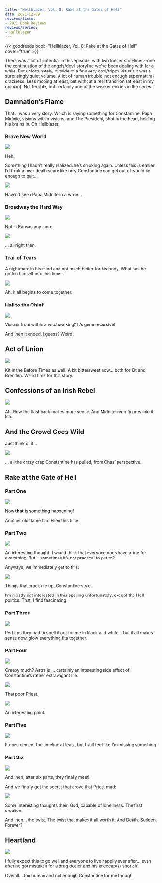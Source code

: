 ```yaml
---
title: "Hellblazer, Vol. 8: Rake at the Gates of Hell"
date: 2021-12-09
reviews/lists:
- 2021 Book Reviews
reviews/series:
- Hellblazer
---
```

{{< goodreads book="Hellblazer, Vol. 8: Rake at the Gates of Hell" cover="true" >}}

There was a lot of potential in this episode, with two longer storylines--one the continuation of the angels/devil storyline we've been dealing with for a while. But unfortunately, outside of a few very cool/trippy visuals it was a surprisingly quiet volume. A lot of human trouble, not enough supernatural craziness. Less moping at least, but without a real transition (at least in my opinion). Not terrible, but certainly one of the weaker entries in the series. 

## Damnation’s Flame
That… was a very story. Which is saying something for Constantine. Papa Midnite, visions within visions, and The President, shot in the head, holding his brains in. Oh Hellblazer. 

### Brave New World 
![](/embeds/books/attachments/hellblazer-8-d5007d.png)

Heh. 

Something I hadn’t really realized: he’s smoking again. Unless this is earlier. I’d think a near death scare like only Constantine can get out of would be enough to quit…

![](/embeds/books/attachments/hellblazer-8-359215.png)

Haven’t seen Papa Midnite in a while…

### Broadway the Hard Way 

![](/embeds/books/attachments/hellblazer-8-3acbf4.png)

Not in Kansas any more. 

![](/embeds/books/attachments/hellblazer-8-06eb48.png)

… all right then. 

### Trail of Tears

A nightmare in his mind and not much better for his body. What has he gotten himself into this time…

![](/embeds/books/attachments/hellblazer-8-c17851.png)

Ah. It all begins to come together. 

### Hail to the Chief 

![](/embeds/books/attachments/hellblazer-8-6faf51.png)

Visions from within a witchwalking? It’s gone recursive!

And then it ended. I guess? Weird. 

## Act of Union
![](/embeds/books/attachments/hellblazer-8-b2b14f.png)

Kit in the Before Times as well. A bit bittersweet now… both for Kit and Brenden. Weird time for this story. 

## Confessions of an Irish Rebel
![](/embeds/books/attachments/hellblazer-8-71cef1.png)

Ah. Now the flashback makes more sense. And Midnite even figures into it! Ish. 

## And the Crowd Goes Wild
Just think of it…

![](/embeds/books/attachments/hellblazer-8-f76e16.png)

… all the crazy crap Constantine has pulled, from Chas’ perspective. 

## Rake at the Gate of Hell
### Part One

![](/embeds/books/attachments/hellblazer-8-6796c8.png)

Now **that** is something happening!

Another old flame too: Ellen this time. 

### Part Two

![](/embeds/books/attachments/hellblazer-8-b00e0f.png)

An interesting thought. I would think that everyone does have a line for everything. But… sometimes it’s not practical to get to?

Anyways, we immediately get to this:

![](/embeds/books/attachments/hellblazer-8-c13eda.png)

Things that crack me up, Constantine style. 

I’m mostly not interested in this spelling unfortunately, except the Hell politics. That, I find fascinating. 

### Part Three

![](/embeds/books/attachments/hellblazer-8-06c2d3.png)

Perhaps they had to spell it out for me in black and white… but it all makes sense now, glow everything fits together. 

### Part Four 

![](/embeds/books/attachments/hellblazer-8-1bd4b8.png)

Creepy much? Astra is … certainly an interesting side effect of Constantine’s rather extravagant life. 

![](/embeds/books/attachments/hellblazer-8-298b83.png)

That poor Priest. 

![](/embeds/books/attachments/hellblazer-8-5854d2.png)

An interesting point. 

### Part Five

![](/embeds/books/attachments/hellblazer-8-a1ace2.png)

It does cement the timeline at least, but I still feel like I’m missing something. 

### Part Six

![](/embeds/books/attachments/hellblazer-8-c0ac6a.png)

And then, after six parts, they finally meet!

And we finally get the secret that drove that Priest mad:

![](/embeds/books/attachments/hellblazer-8-dc28fd.png)

Some interesting thoughts their. God, capable of loneliness. The first creation. 

And then… the twist. The twist that makes it all worth it. And Death. Sudden. Forever?

## Heartland
![](/embeds/books/attachments/hellblazer-8-d35c5c.png)

I fully expect this to go well and everyone to live happily ever after… even after he got mistaken for a drug dealer and his kneecap(s) shot off. 

Overall… too human and not enough Constantine for me though. 
